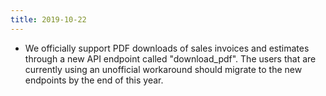 ```yaml
---
title: 2019-10-22
---
```

* We officially support PDF downloads of sales invoices and estimates through a new API endpoint called "download_pdf". The users that are currently using an unofficial workaround should migrate to the new endpoints by the end of this year.
